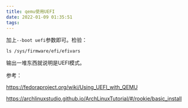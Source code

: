 ```yaml
---
title: qemu使用UEFI
date: 2022-01-09 01:35:51
tags:
---
```


加上`--boot uefi`参数即可。检验：

```shell
ls /sys/firmware/efi/efivars
```

输出一堆东西就说明是UEFI模式。

参考：

<https://fedoraproject.org/wiki/Using_UEFI_with_QEMU>

<https://archlinuxstudio.github.io/ArchLinuxTutorial/#/rookie/basic_install>
